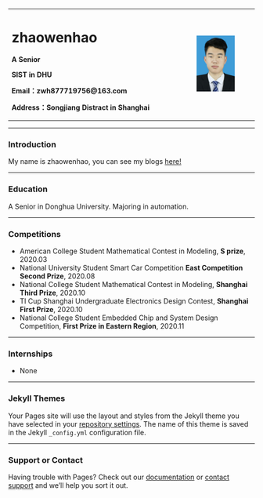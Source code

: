 <table border="0">
  <tr>
    <td width="75%">
      <h1>zhaowenhao</h1>
      <p><b>A Senior</b></p>
      <p><b>SIST in DHU</b></p>
      <p><b>Email：zwh877719756@163.com</b></p>
      <p><b>Address：Songjiang Distract in Shanghai</b></p>
    </td>
    <td width="25%">
      <img src="/wenhao.png" width="70%">      
    </td>
  </tr>
</table>

---
### Introduction

My name is zhaowenhao, you can see my blogs [here!](https://callmewenhao.github.io/blog/)

---
### Education

A Senior in Donghua University. Majoring in automation.

---
### Competitions

- American College Student Mathematical Contest in Modeling, **S prize**, 2020.03
- National University Student Smart Car Competition **East Competition Second Prize**, 2020.08
- National College Student Mathematical Contest in Modeling, **Shanghai Third Prize**, 2020.10
- TI Cup Shanghai Undergraduate Electronics Design Contest, **Shanghai First Prize**, 2020.10
- National College Student Embedded Chip and System Design Competition, **First Prize in Eastern Region**, 2020.11

---
### Internships

- None

---
### Jekyll Themes

Your Pages site will use the layout and styles from the Jekyll theme you have selected in your [repository settings](https://github.com/callmewenhao/callmewenhao.github.io/settings/pages). The name of this theme is saved in the Jekyll `_config.yml` configuration file.

---
### Support or Contact

Having trouble with Pages? Check out our [documentation](https://docs.github.com/categories/github-pages-basics/) or [contact support](https://support.github.com/contact) and we’ll help you sort it out.
